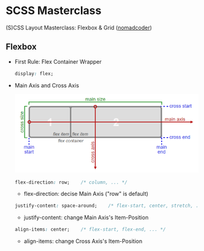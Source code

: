 # SCSS Masterclass

(S)CSS Layout Masterclass: Flexbox & Grid ([nomadcoder](https://nomadcoders.co/css-layout-masterclass))

## Flexbox

- First Rule: Flex Container Wrapper

    ```css
    display: flex;
    ```

- Main Axis and Cross Axis

  ![flexbox-axis](./assets/flexbox_axis.png)

  ```css
  flex-direction: row;    /* column, ... */
  ```

  - flex-direction: decise Main Axis ("row" is default)

  ```css
  justify-content: space-around;    /* flex-start, center, stretch, ... */
  ```

  - justify-content: change Main Axis's Item-Position

  ```css
  align-items: center;    /* flex-start, flex-end, ... */
  ```

  - align-items: change Cross Axis's Item-Position
